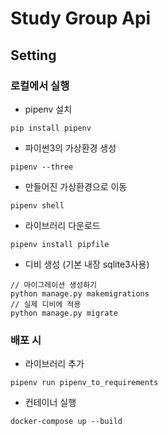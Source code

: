 # Study Group Api

## Setting

### 로컬에서 실행

- pipenv 설치

```shell
pip install pipenv
```

- 파이썬3의 가상환경 생성

```
pipenv --three
```

- 만들어진 가상환경으로 이동

```
pipenv shell
```

- 라이브러리 다운로드

```
pipenv install pipfile
```

- 디비 생성 (기본 내장 sqlite3사용)

```
// 마이그레이션 생성하기
python manage.py makemigrations
// 실제 디비에 적용
python manage.py migrate
```

### 배포 시

- 라이브러리 추가

```
pipenv run pipenv_to_requirements
```

- 컨테이너 실행

```
docker-compose up --build
```
